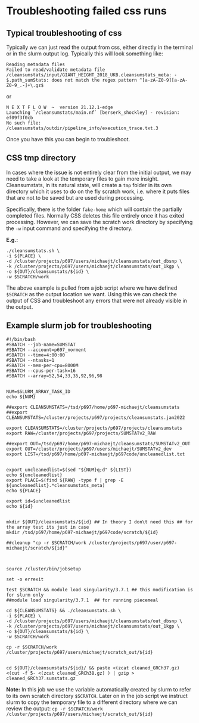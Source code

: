 # Troubleshooting failed css runs

## Typical troubleshooting of css
Typically we can just read the output from css, either directly in the terminal or in the slurm output log.
Typically this will look something like:
```
Reading metadata files
Failed to read/validate metadata file /cleansumstats/input/GIANT_HEIGHT_2018_UKB.cleansumstats_meta: - $.path_sumStats: does not match the regex pattern ^[a-zA-Z0-9][a-zA-Z0-9_.-]+\.gz$
```

or

```
N E X T F L O W  ~  version 21.12.1-edge
Launching `/cleansumstats/main.nf` [berserk_shockley] - revision: ef09f3f0cb
No such file: /cleansumstats/outdir/pipeline_info/execution_trace.txt.3
```

Once you have this you can begin to troubleshoot.


## CSS tmp directory
In cases where the issue is not entirely clear from the initial output, we may need to take a look at the temporary files to gain more insight.
Cleansumstats, in its natural state, will create a `tmp` folder in its own directory which it uses to do on the fly scratch work, i.e. where it puts files that are not to be saved but are used during processing.

Specifically, there is the folder `fake-home` which will contain the partially completed files. Normally CSS deletes this file entirely once it has exited processing. However, we can save the scratch work directory by specifying the `-w` input command and specifying the directory.

**E.g.:**
```shell
./cleansumstats.sh \
-i ${PLACE} \
-d /cluster/projects/p697/users/michaejt/cleansumstats/out_dbsnp \
-k /cluster/projects/p697/users/michaejt/cleansumstats/out_1kgp \
-o ${OUT}/cleansumstats/${id} \
-w $SCRATCH/work
```

The above example is pulled from a job script where we have defined `$SCRATCH` as the output location we want.
Using this we can check the output of CSS and troubleshoot any errors that were not already visible in the output.

## Example slurm job for troubleshooting
```shell
#!/bin/bash
#SBATCH --job-name=SUMSTAT
#SBATCH --account=p697_norment
#SBATCH --time=4:00:00
#SBATCH --ntasks=1
#SBATCH --mem-per-cpu=8000M
#SBATCH --cpus-per-task=16
#SBATCH --array=52,54,33,35,92,96,98


NUM=$SLURM_ARRAY_TASK_ID
echo ${NUM}

##export CLEANSUMSTATS=/tsd/p697/home/p697-michaejt/cleansumstats
##export CLEANSUMSTATS=/cluster/projects/p697/projects/cleansumstats.jan2022

export CLEANSUMSTATS=/cluster/projects/p697/projects/cleansumstats
export RAW=/cluster/projects/p697/projects/SUMSTATv2_RAW

##export OUT=/tsd/p697/home/p697-michaejt/cleansumstats/SUMSTATv2_OUT
export OUT=/cluster/projects/p697/users/michaejt/SUMSTATv2_dev
export LIST=/tsd/p697/home/p697-michaejt/p697code/uncleanedlist.txt


export uncleanedlist=$(sed "${NUM}q;d" ${LIST})
echo ${uncleanedlist}
export PLACE=$(find ${RAW} -type f | grep -E ${uncleanedlist}.*cleansumstats_meta)
echo ${PLACE}

export id=$uncleanedlist
echo ${id}


mkdir ${OUT}/cleansumstats/${id} ## In theory I don\t need this ## for the array test its just in case
mkdir /tsd/p697/home/p697-michaejt/p697code/scratch/${id}

##cleanup "cp -r $SCRATCH/work /cluster/projects/p697/user/p697-michaejt/scratch/${id}"



source /cluster/bin/jobsetup

set -o errexit

test $SCRATCH && module load singularity/3.7.1 ## this modification is for slurm only
##module load singularity/3.7.1  ## for running piecemeal

cd ${CLEANSUMSTATS} && ./cleansumstats.sh \
-i ${PLACE} \
-d /cluster/projects/p697/users/michaejt/cleansumstats/out_dbsnp \
-k /cluster/projects/p697/users/michaejt/cleansumstats/out_1kgp \
-o ${OUT}/cleansumstats/${id} \
-w $SCRATCH/work

cp -r $SCRATCH/work /cluster/projects/p697/users/michaejt/scratch_out/${id}


cd ${OUT}/cleansumstats/${id}/ && paste <(zcat cleaned_GRCh37.gz) <(cut -f 5- <(zcat cleaned_GRCh38.gz) ) | gzip > cleaned_GRCh37.sumstats.gz

```

**Note:** In this job we use the variable automatically created by slurm to refer to its own scratch directory `$SCRATCH`. Later on in the job script we instruct slurm to copy the temporary file to a different directory where we can review the output: 
`cp -r $SCRATCH/work /cluster/projects/p697/users/michaejt/scratch_out/${id}` 

